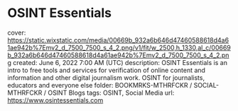 # OSINT Essentials

cover: https://static.wixstatic.com/media/00669b_932a6b646d47460588618d4a61ae942b%7Emv2_d_7500_7500_s_4_2.png/v1/fit/w_2500,h_1330,al_c/00669b_932a6b646d47460588618d4a61ae942b%7Emv2_d_7500_7500_s_4_2.png
created: June 6, 2022 7:00 AM (UTC)
description: OSINT Essentials is an intro to free tools and services for verification of online content and information and other digital journalism work. OSINT for journalists, educators and everyone else
folder: BOOKMRKS-MTHRFCKR / SOCIAL-MTHRFCKR / OSINT Blogs
tags: OSINT, Social Media
url: https://www.osintessentials.com